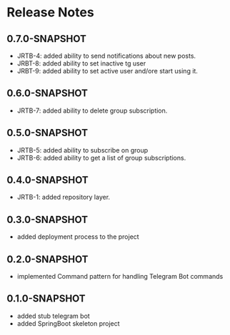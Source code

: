 # Release Notes
## 0.7.0-SNAPSHOT

* JRTB-4: added ability to send notifications about new posts.
* JRBT-8: added ability to set inactive tg user
* JRBT-9: added ability to set active user and/ore start using it.

## 0.6.0-SNAPSHOT

*   JRTB-7: added ability to delete group subscription.

## 0.5.0-SNAPSHOT

*   JRTB-5: added ability to subscribe on group
*   JRTB-6: added ability to get a list of group subscriptions.

## 0.4.0-SNAPSHOT

* JRTB-1: added repository layer.


## 0.3.0-SNAPSHOT

* added deployment process to the project

## 0.2.0-SNAPSHOT

* implemented Command pattern for handling Telegram Bot commands

## 0.1.0-SNAPSHOT

* added stub telegram bot
* added SpringBoot skeleton project

